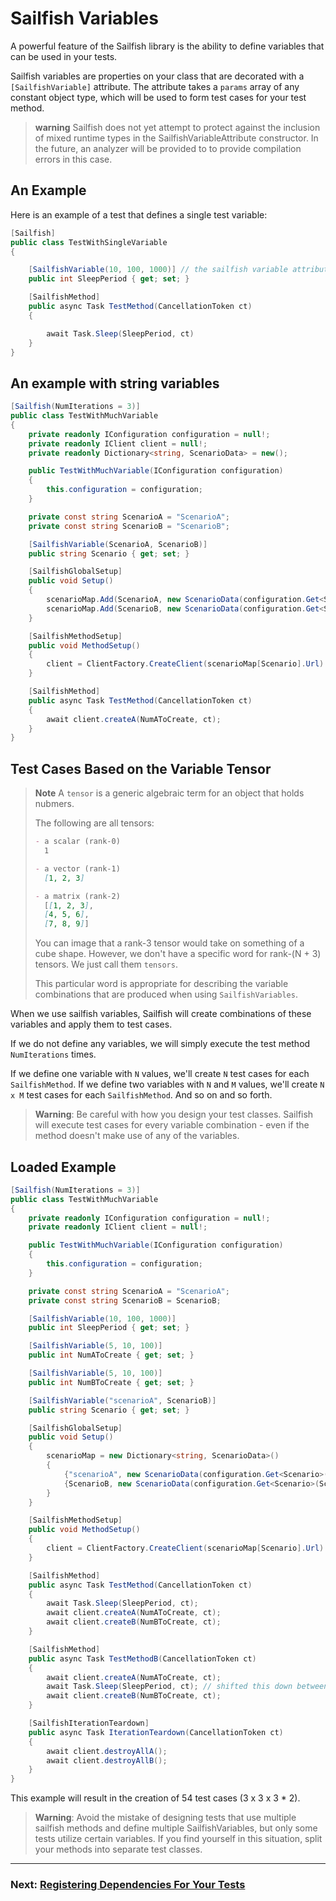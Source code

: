 # Sailfish Variables

A powerful feature of the Sailfish library is the ability to define variables that can be used in your tests.

Sailfish variables are properties on your class that are decorated with a `[SailfishVariable]` attribute. The attribute takes a `params` array of any constant object type, which will be used to form test cases for your test method.

> **warning** Sailfish does not yet attempt to protect against the inclusion of mixed runtime types in the SailfishVariableAttribute constructor. In the future, an analyzer will be provided to to provide compilation errors in this case.

## An Example

Here is an example of a test that defines a single test variable:

```csharp
[Sailfish]
public class TestWithSingleVariable
{

    [SailfishVariable(10, 100, 1000)] // the sailfish variable attribute with 3 values. This will result in 3 test cases for each test method
    public int SleepPeriod { get; set; }

    [SailfishMethod]
    public async Task TestMethod(CancellationToken ct)
    {

        await Task.Sleep(SleepPeriod, ct)
    }
}
```

## An example with string variables


```csharp
[Sailfish(NumIterations = 3)]
public class TestWithMuchVariable
{
    private readonly IConfiguration configuration = null!;
    private readonly IClient client = null!;
    private readonly Dictionary<string, ScenarioData> = new();

    public TestWithMuchVariable(IConfiguration configuration)
    {
        this.configuration = configuration;
    }

    private const string ScenarioA = "ScenarioA";
    private const string ScenarioB = "ScenarioB";

    [SailfishVariable(ScenarioA, ScenarioB)]
    public string Scenario { get; set; }

    [SailfishGlobalSetup]
    public void Setup()
    {
        scenarioMap.Add(ScenarioA, new ScenarioData(configuration.Get<Scenario>(ScenarioA));
        scenarioMap.Add(ScenarioB, new ScenarioData(configuration.Get<Scenario>(ScenarioB));
    }

    [SailfishMethodSetup]
    public void MethodSetup()
    {
        client = ClientFactory.CreateClient(scenarioMap[Scenario].Url)
    }

    [SailfishMethod]
    public async Task TestMethod(CancellationToken ct)
    {
        await client.createA(NumAToCreate, ct);
    }
}
```

## Test Cases Based on the Variable Tensor

> **Note**
> A `tensor` is a generic algebraic term for an object that holds nubmers.
>
> The following are all tensors:
>
> ```markdown
> - a scalar (rank-0)
>   1
>
> - a vector (rank-1)
>   [1, 2, 3]
>
> - a matrix (rank-2)
>   [[1, 2, 3],
>   [4, 5, 6],
>   [7, 8, 9]]
> ```
>
> You can image that a rank-3 tensor would take on something of a cube shape. However, we don't have a specific word for rank-(N + 3) tensors. We just call them `tensors`.
>
> This particular word is appropriate for describing the variable combinations that are produced when using `SailfishVariables`.

When we use sailfish variables, Sailfish will create combinations of these variables and apply them to test cases.

If we do not define any variables, we will simply execute the test method `NumIterations` times.

If we define one variable with `N` values, we'll create `N` test cases for each `SailfishMethod`. If we define two variables with `N` and `M` values, we'll create `N x M` test cases for each `SailfishMethod`. And so on and so forth.

> **Warning**: Be careful with how you design your test classes. Sailfish will execute test cases for every variable combination - even if the method doesn't make use of any of the variables.

## Loaded Example

```csharp
[Sailfish(NumIterations = 3)]
public class TestWithMuchVariable
{
    private readonly IConfiguration configuration = null!;
    private readonly IClient client = null!;

    public TestWithMuchVariable(IConfiguration configuration)
    {
        this.configuration = configuration;
    }

    private const string ScenarioA = "ScenarioA";
    private const string ScenarioB = ScenarioB;

    [SailfishVariable(10, 100, 1000)]
    public int SleepPeriod { get; set; }

    [SailfishVariable(5, 10, 100)]
    public int NumAToCreate { get; set; }

    [SailfishVariable(5, 10, 100)]
    public int NumBToCreate { get; set; }

    [SailfishVariable("scenarioA", ScenarioB)]
    public string Scenario { get; set; }

    [SailfishGlobalSetup]
    public void Setup()
    {
        scenarioMap = new Dictionary<string, ScenarioData>()
        {
            {"scenarioA", new ScenarioData(configuration.Get<Scenario>(ScenarioA))},
            {ScenarioB, new ScenarioData(configuration.Get<Scenario>(ScenarioB))}
        }
    }

    [SailfishMethodSetup]
    public void MethodSetup()
    {
        client = ClientFactory.CreateClient(scenarioMap[Scenario].Url)
    }

    [SailfishMethod]
    public async Task TestMethod(CancellationToken ct)
    {
        await Task.Sleep(SleepPeriod, ct);
        await client.createA(NumAToCreate, ct);
        await client.createB(NumBToCreate, ct);
    }

    [SailfishMethod]
    public async Task TestMethodB(CancellationToken ct)
    {
        await client.createA(NumAToCreate, ct);
        await Task.Sleep(SleepPeriod, ct); // shifted this down between the other methods
        await client.createB(NumBToCreate, ct);
    }

    [SailfishIterationTeardown]
    public async Task IterationTeardown(CancellationToken ct)
    {
        await client.destroyAllA();
        await client.destroyAllB();
    }
}
```

This example will result in the creation of 54 test cases (3 x 3 x 3 \* 2).

> **Warning**:  Avoid the mistake of designing tests that use multiple sailfish methods and define multiple SailfishVariables, but only some tests utilize certain variables. If you find yourself in this situation, split your methods into separate test classes.

---
### Next: [Registering Dependencies For Your Tests](../4/registering-dependencies-for-your-tests.md)
